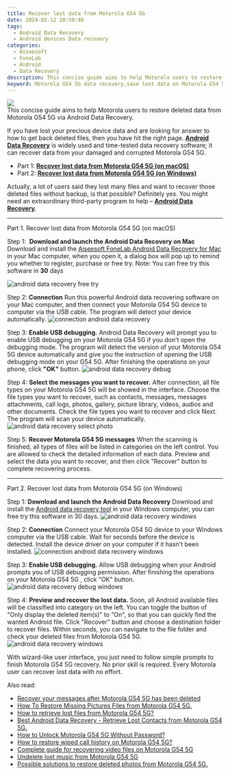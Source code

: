 ```yaml
---
title: Recover lost data from Motorola G54 5G
date: 2024-02-12 20:59:40
tags: 
  - Android Data Recovery
  - Android devices Data recovery
categories: 
  - Aiseesoft
  - FoneLab
  - Android
  - Data Recovery
description: This concise guide aims to help Motorola users to restore deleted data from Motorola G54 5G via Android Data Recovery.
keyword: Motorola G54 5G data recovery,save lost data on Motorola G54 5G,retrieve deleted files Motorola G54 5G,broken Motorola G54 5G data recovery solution,restore deleted data on Motorola G54 5G,undelete data from Motorola G54 5G,Motorola G54 5G retrieve deleted data,how to recover data Motorola G54 5G,restore data when deleted in Motorola G54 5G,lost all data in Motorola G54 5G again,Motorola G54 5G deleted data,how to retrieve deleted data from my Motorola G54 5G
---
```


<img src="https://img0mobiles.techidaily.com/images/best-assets/devices/motorola/motorola-g54-5g/4.jpg" class="atpl-imgstyle"  />

<div class="atpl-content atpl-for-fonelab-android recover-data">

<div class="atpl-post-description-part-1">
This concise guide aims to help Motorola users to restore deleted data from Motorola G54 5G via Android Data Recovery.
</div>
<div class="atpl-post-device-model-description">

</div>




<div class="atpl-post-description-part-2">
<div class="tpl-content-sub-paragraph-normal">
  <p>
    If you have lost your precious device data and are looking for answer to how to get back deleted files, then you have hit the right page. <a href="https://tools.techidaily.com/aiseesoft-android-data-recovery/" target="_blank" rel="noopener"><strong>Android Data Recovery</strong></a> is widely used and time-tested data recovery software; it can recover data from your damaged and corrupted Motorola G54 5G.
  </p>
</div>
</div>


<ul>
  <li>Part 1: <strong><a href="#p1">Recover lost data from Motorola G54 5G (on macOS)</a></strong></li>
  <li>Part 2: <strong><a href="#p2">Recover lost data from Motorola G54 5G (on Windows)</a></strong></li>
</ul>


<div class="atpl-post-description-part-3">
<div class="tpl-content-sub-paragraph-normal">
    <p>
        Actually, a lot of users said they lost many files and want to recover those deleted files without backup, is that possible? Definitely yes. You might need an extraordinary third-party program to help – <a href="https://tools.techidaily.com/aiseesoft-android-data-recovery/" target="_blank" rel="noopener"><strong>Android Data Recovery</strong></a>.
    </p>
</div>
</div>


<!-- Part 1 -->
<a id="p1" name="p1" ></a><hr>

<div>
  <span class="atpl-step-part-style">Part 1. Recover lost data from Motorola G54 5G (on macOS)</span>
</div>  

<span class="atpl-stepstyle-a"><span>Step 1: </span></span> <strong>Download and launch the Android Data Recovery on Mac</strong>
Download and install the <a href="https://tools.techidaily.com/aiseesoft-android-data-recovery-for-mac/" target="_blank" rel="noopener">Aiseesoft FoneLab Android Data Recovery for Mac</a> in your Mac computer, when you open it, a dialog box will pop up to remind you whether to register, purchase or free try.
Note: You can free try this software in <strong>30</strong> days

<img src="https://tools.techidaily.com/images/apps/aiseesoft/android-data-recovery/mac-free-try.png" class="atpl-imgstyle" alt="android data recovery free try" />

<span class="atpl-stepstyle-a"><span>Step 2: </span></span> <strong>Connection</strong>
Run this powerful Android data recovering software on your Mac computer, and then connect your Motorola G54 5G device to computer via the USB cable. The program will detect your device automatically.
<img src="https://tools.techidaily.com/images/apps/aiseesoft/android-data-recovery/mac-connection-interface.jpg" class="atpl-imgstyle" alt="connection android data recovery" />

<span class="atpl-stepstyle-a"><span>Step 3: </span></span> <strong>Enable USB debugging.</strong>
Android Data Recovery will prompt you to enable USB debugging on your Motorola G54 5G  if you don't open the debugging mode. The program will detect the version of your Motorola G54 5G device automatically and give you the instruction of opening the USB debugging mode on your G54 5G. After finishing the operations on your phone, click <strong>"OK"</strong> button.
<img src="https://tools.techidaily.com/images/apps/aiseesoft/android-data-recovery/mac-android-usb-debug.jpg"  class="atpl-imgstyle" alt="android data recovery debug" />

<span class="atpl-stepstyle-a"><span>Step 4: </span></span> <strong>Select the messages you want to recover.</strong>
After connection, all file types on your Motorola G54 5G will be showed in the interface. Choose the file types you want to recover, such as contacts, messages, messages attachments, call logs, photos, gallery, picture library, videos, audios and other documents. Check the file types you want to recover and click Next. The program will scan your device automatically.
<img src="https://tools.techidaily.com/images/apps/aiseesoft/android-data-recovery/mac-choose-type-photos.jpg" class="atpl-imgstyle" alt="android data recovery select photo" />

<span class="atpl-stepstyle-a"><span>Step 5: </span></span> <strong>Recover Motorola G54 5G messages</strong>
When the scanning is finished, all types of files will be listed in categories on the left control. You are allowed to check the detailed information of each data. Preview and select the data you want to recover, and then click "Recover" button to complete recovering process.


<a id="p2" name="p2"></a><hr>

<!-- Part 2 -->
<div>
  <span class="atpl-step-part-style">Part 2. Recover lost data from Motorola G54 5G (on Windows)</span>
</div>

<span class="atpl-stepstyle-a"><span>Step 1: </span></span> <strong>Download and launch the Android Data Recovery</strong>
Download and install the <a href="https://tools.techidaily.com/aiseesoft-android-data-recovery-for-win/" target="_blank" rel="noopener">Android data recovery tool</a> in your Windows computer, you can free try this software in 30 days.
<img src="https://tools.techidaily.com/images/apps/aiseesoft/android-data-recovery/win-start-interface.png"  class="atpl-imgstyle" alt="android data recovery windows" />

<span class="atpl-stepstyle-a"><span>Step 2: </span></span> <strong>Connection</strong>
Connect your Motorola G54 5G device to your Windows computer via the USB cable. Wait for seconds before the device is detected. Install the device driver on your computer if it hasn't been installed.
<img src="https://tools.techidaily.com/images/apps/aiseesoft/android-data-recovery/win-connection-interface.png" class="atpl-imgstyle" alt="connection android data recovery windows" />

<span class="atpl-stepstyle-a"><span>Step 3: </span></span> <strong>Enable USB debugging.</strong>
Allow USB debugging when your Android prompts you of USB debugging permission. After finishing the operations on your Motorola G54 5G , click "OK" button.
<img src="https://tools.techidaily.com/images/apps/aiseesoft/android-data-recovery/win-android-usb-debug.png" class="atpl-imgstyle" alt="android data recovery debug windows" />

<span class="atpl-stepstyle-a"><span>Step 4: </span></span> <strong>Preview and recover the lost data.</strong>
Soon, all Android available files will be classified into category on the left. You can toggle the button of "Only display the deleted item(s)" to "On", so that you can quickly find the wanted Android file. Click "Recover" button and choose a destination folder to recover files. Within seconds, you can navigate to the file folder and check your deleted files from Motorola G54 5G.
<img src="https://tools.techidaily.com/images/apps/aiseesoft/android-data-recovery/win-recover-photos.png" class="atpl-imgstyle" alt="android data recovery windows" />

<div class="atpl-post-description-part-4">
<div class="tpl-content-sub-paragraph-normal">
  <p>
    With wizard-like user interface, you just need to follow simple prompts to finish Motorola G54 5G recovery. No prior skill is required. Every Motorola user can recover lost data with no effort.
  </p>
</div>
</div>


<ins class="adsbygoogle"
     style="display:block"
     data-ad-client="ca-pub-7571918770474297"
     data-ad-slot="8358498916"
     data-ad-format="auto"
     data-full-width-responsive="true"></ins>

<span class="atpl-alsoreadstyle">Also read:</span>
<div><ul>
<li><a href="/recover-your-messages-after-motorola-g54-5g-has-been-deleted-by-fonelab-android-recover-messages/" target="_blank" rel="noopener"><u>Recover your messages after Motorola G54 5G has been deleted</u></a></li>
<li><a href="/how-to-restore-missing-pictures-files-from-motorola-g54-5g-by-fonelab-android-recover-pictures/" target="_blank" rel="noopener"><u>How To  Restore Missing Pictures Files from Motorola G54 5G.</u></a></li>
<li><a href="/how-to-retrieve-lost-files-from-motorola-g54-5g-by-fonelab-android-recover-data/" target="_blank" rel="noopener"><u>How to retrieve lost files from Motorola G54 5G?</u></a></li>
<li><a href="/best-android-data-recovery-retrieve-lost-contacts-from-motorola-g54-5g-by-fonelab-android-recover-contacts/" target="_blank" rel="noopener"><u>Best Android Data Recovery - Retrieve Lost Contacts from Motorola G54 5G.</u></a></li>
<li><a href="/how-to-unlock-motorola-g54-5g-without-password-by-drfone-android-unlock-android-unlock/" target="_blank" rel="noopener"><u>How to Unlock Motorola G54 5G Without Password?</u></a></li>
<li><a href="/how-to-restore-wiped-call-history-on-motorola-g54-5g-by-fonelab-android-recover-call-logs/" target="_blank" rel="noopener"><u>How to restore wiped call history on Motorola G54 5G?</u></a></li>
<li><a href="/complete-guide-for-recovering-video-files-on-motorola-g54-5g-by-fonelab-android-recover-video/" target="_blank" rel="noopener"><u>Complete guide for recovering video files on Motorola G54 5G</u></a></li>
<li><a href="/undelete-lost-music-from-motorola-g54-5g-by-fonelab-android-recover-music/" target="_blank" rel="noopener"><u>Undelete lost music from Motorola G54 5G</u></a></li>
<li><a href="/possible-solutions-to-restore-deleted-photos-from-motorola-g54-5g-by-fonelab-android-recover-photos/" target="_blank" rel="noopener"><u>Possible solutions to restore deleted photos from Motorola G54 5G.</u></a></li>
</ul></div>

</div>

